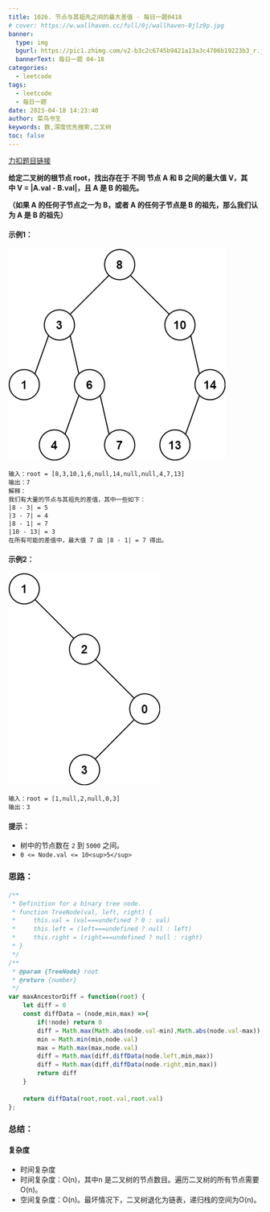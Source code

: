 ```yaml
---
title: 1026. 节点与其祖先之间的最大差值 - 每日一题0418
# cover: https://w.wallhaven.cc/full/0j/wallhaven-0jlz9p.jpg
banner:
  type: img
  bgurl: https://pic1.zhimg.com/v2-b3c2c6745b9421a13a3c4706b19223b3_r.jpg
  bannerText: 每日一题 04-18
categories:
  - leetcode
tags:
  - leetcode
  - 每日一题
date: 2023-04-18 14:23:40
author: 菜鸟书生
keywords: 数,深度优先搜索,二叉树
toc: false
---
```

[力扣题目链接](https://leetcode.cn/problems/maximum-difference-between-node-and-ancestor/)

**给定二叉树的根节点 root，找出存在于 不同 节点 A 和 B 之间的最大值 V，其中 V = |A.val - B.val|，且 A 是 B 的祖先。**

**（如果 A 的任何子节点之一为 B，或者 A 的任何子节点是 B 的祖先，那么我们认为 A 是 B 的祖先）**

#### 示例1：

![1681810158883](image/leetcode1026/1681810158883.png)

```
输入：root = [8,3,10,1,6,null,14,null,null,4,7,13]
输出：7
解释： 
我们有大量的节点与其祖先的差值，其中一些如下：
|8 - 3| = 5
|3 - 7| = 4
|8 - 1| = 7
|10 - 13| = 3
在所有可能的差值中，最大值 7 由 |8 - 1| = 7 得出。
```

#### 示例2：

![1681810167515](image/leetcode1026/1681810167515.png)

```
输入：root = [1,null,2,null,0,3]
输出：3
```

#### 提示：

* 树中的节点数在 `2` 到 `5000` 之间。
* `0 <= Node.val <= 10<sup>5</sup>`

### 思路：

```javascript
/**
 * Definition for a binary tree node.
 * function TreeNode(val, left, right) {
 *     this.val = (val===undefined ? 0 : val)
 *     this.left = (left===undefined ? null : left)
 *     this.right = (right===undefined ? null : right)
 * }
 */
/**
 * @param {TreeNode} root
 * @return {number}
 */
var maxAncestorDiff = function(root) {
    let diff = 0
    const diffData = (node,min,max) =>{
        if(!node) return 0
        diff = Math.max(Math.abs(node.val-min),Math.abs(node.val-max))
        min = Math.min(min,node.val)
        max = Math.max(max,node.val)
        diff = Math.max(diff,diffData(node.left,min,max)) 
        diff = Math.max(diff,diffData(node.right,min,max)) 
        return diff
    }
  
    return diffData(root,root.val,root.val)
};
```

### 总结：

#### 复杂度

- 时间复杂度
- 时间复杂度：O(n)，其中n 是二叉树的节点数目。遍历二叉树的所有节点需要O(n)。
- 空间复杂度：O(n)。最坏情况下，二叉树退化为链表，递归栈的空间为O(n)。
